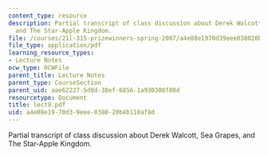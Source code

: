 ```yaml
---
content_type: resource
description: Partial transcript of class discussion about Derek Walcott, Sea Grapes,
  and The Star-Apple Kingdom.
file: /courses/21l-315-prizewinners-spring-2007/a4e08e1970d39eee038020b4b118af8d_lect9.pdf
file_type: application/pdf
learning_resource_types:
- Lecture Notes
ocw_type: OCWFile
parent_title: Lecture Notes
parent_type: CourseSection
parent_uid: aae62227-5d8d-38ef-6856-1a930308f80d
resourcetype: Document
title: lect9.pdf
uid: a4e08e19-70d3-9eee-0380-20b4b118af8d
---
```

Partial transcript of class discussion about Derek Walcott, Sea Grapes, and The Star-Apple Kingdom.

